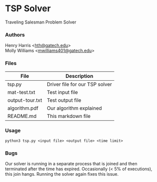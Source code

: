 # TSP Solver
Traveling Salesman Problem Solver

### Authors
Henry Harris \<<hth@gatech.edu>\> <br>
Molly Williams \<<mwilliams401@gatech.edu>\>

### Files
|  File 	|  Description |
|--- |--- |
| tsp.py | Driver file for our TSP solver |
| mat-test.txt | Test input file |
| output-tour.txt | Test output file |
| algorithm.pdf | Our algorithm explained |
| README.md | This markdown file |

### Usage
```
python3 tsp.py <input file> <output file> <time limit>
```

### Bugs
Our solver is running in a separate process that is joined and then terminated after the time has expired. Occasionally (< 5% of executions), this join hangs. Running the solver again fixes this issue.

